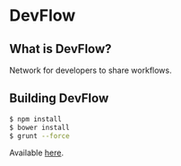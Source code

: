 DevFlow
==============

## What is DevFlow?
Network for developers to share workflows.

## Building DevFlow
```sh
$ npm install
$ bower install
$ grunt --force
```

Available [here](https://devflow.firebaseapp.com).
